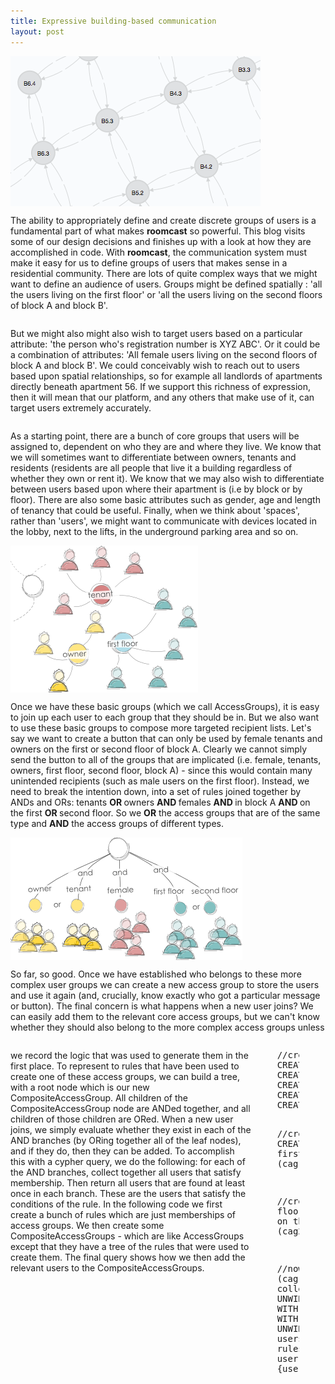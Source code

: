 ```yaml
---
title: Expressive building-based communication
layout: post
---
```


<div class="row">

  <div class="large-4 columns">
    <img src="/assets/img/buildinggraph.png"/>
  </div>
  
  <div class="large-6 columns">
    <p> The ability to appropriately define and create discrete groups of users is a fundamental part of what makes <strong>roomcast</strong> so powerful. This blog visits some of our design decisions and finishes up with a look at how they are accomplished in code.  With <strong>roomcast</strong>, the communication system must make it easy for us to define groups of users that makes sense in a residential community.  There are lots of quite complex ways that we might want to define an audience of users.  Groups might be defined spatially : 'all the users living on the first floor' or 'all the users living on the second floors of block A and block B'.</p> 
  </div>
</div>
 
<div class="row">

  <div class="large-10 columns">
  <p>
 But we might also might also wish to target users based on a particular attribute: 'the person who's registration number is XYZ ABC'.  Or it could be a combination of attributes: 'All female users living on the second floors of block A and block B'.  We could conceivably wish to reach out to users based upon spatial relationships, so for example all landlords of apartments directly beneath apartment 56.   If we support this richness of expression, then it will mean that our platform, and any others that make use of it, can target users extremely accurately.  
 </div>
</div>

<div class="row">
  <div class="large-6 columns">
	<p>
		As a starting point, there are a bunch of core groups that users will be assigned to, dependent on who they are and where they live.  We know that we will sometimes want to differentiate between owners, tenants and residents (residents are all people that live it a building regardless of whether they own or rent it).  We know that we may also wish to differentiate between users based upon where their apartment is (i.e by block or by floor).   There are also  some basic attributes such as gender, age and length of tenancy that could be useful.  Finally, when we think about 'spaces', rather than 'users', we might want to communicate with devices located in the lobby, next to the lifts, in the underground parking area and so on. 
	</p>
  </div>

  <div class="large-4 columns">
	 <img src="/assets/img/accessgroups.png"/>
  </div>
</div>	

<div class="row">
	<div class="large-10 columns">
		 <p>  Once we have these basic groups (which we call AccessGroups), it is easy to join up each user to each group that they should be in.  But we also want to use these basic groups to compose more targeted recipient lists.  Let's say we want to create a button that can only be used by female tenants and owners on the first or second floor of block A.  Clearly we cannot simply send the button to all of the groups that are implicated (i.e. female, tenants, owners, first floor, second floor, block A) - since this would contain many unintended recipients (such as male users on the first floor). Instead, we need to break the intention down, into a set of rules joined together by ANDs and ORs: tenants <strong> OR </strong> owners <strong> AND </strong> females <strong> AND </strong> in block A <strong> AND </strong> on the first <strong> OR </strong> second floor. So we <strong>OR</strong> the access groups that are of the same type and <strong>AND</strong> the access groups of different types. </p>
	</div>
</div>

<div class="row">
	<div class="large-4 columns">
		 <img src="/assets/img/rules.png"/>
	</div>
	<div class="large-6 columns">
		 <p> So far, so good.  Once we have established who belongs to these more complex user groups we can create a new access group to store the users and use it again (and, crucially, know exactly who got a particular message or button). The final concern is what happens when a new user joins?  We can easily add them to the relevant core access groups, but we can't know whether they should also belong to the more complex access groups unless </p> 
	</div>
</div>   

<div class="row">
	<div class="large-10 columns">
 		<p>  we record the logic that was used to generate them in the first place.  To represent to rules that have been used to create one of these access groups, we can build a tree, with a root node which is our new CompositeAccessGroup.  All children of the CompositeAccessGroup node are ANDed together, and all children of those children are ORed.  When a new user joins, we simply evaluate whether they exist in each of the AND branches (by ORing together all of the leaf nodes), and if they do, then they can be added.  To accomplish this with a cypher query, we do the following: for each of the AND branches, collect together all users that satisfy membership. Then return all users that are found at least once in each branch.  These are the users that satisfy the conditions of the rule.   In the following code we first create a bunch of rules which are just memberships of access groups.  We then create some CompositeAccessGroups - which are like AccessGroups except that they have a tree of the rules that were used to create them.  The final query shows how we then add the relevant users to the CompositeAccessGroups.
		 </p>
		 <p>
		 <pre>
//create sets of rule (combinations of access groups)
CREATE  (owners)<-[:IN]-(t1:Rule {name:'ownersandtenants_rule'})-[:IN]->(tenants)
CREATE  (firstfloor)<-[:IN]-(t2:Rule {name:'firstfloor_rule'})
CREATE  (male)<-[:IN]-(t3:Rule {name:'male_rule'})
CREATE  (female)<-[:IN]-(t4:Rule {name:'female_rule'})
CREATE  (fourthfloor)<-[:IN]-(t5:Rule {name:'fourthfloor_rule'})

//create an access group: male tenants and owners on the first floor
CREATE  (cag1:CompositeAccessGroup {name:"male tenants and owners on first floor"})
CREATE (cag1)-[:HAS_RULE]->(t1)
CREATE (cag1)-[:HAS_RULE]->(t2)
CREATE (cag1)-[:HAS_RULE]->(t3)

//create an access group: female tenants and owners on the fourth floor
CREATE  (cag2:CompositeAccessGroup {name:"female tenants and owners on the fourth floor"})
CREATE (cag2)-[:HAS_RULE]->(t1)
CREATE (cag2)-[:HAS_RULE]->(t4)
CREATE (cag2)-[:HAS_RULE]->(t5);

//now attach all relevant users to the compound access group.
MATCH (cag:CompositeAccessGroup)-[:HAS_RULE]->(r1:Rule)
WITH cag, collect(r1) as rules
WITH cag, rules, length(rules) as rulestosatisfy
UNWIND rules as rule
MATCH rule-[:IN]->ag<-[:BELONGS_TO]-(u:User)
WITH cag, rule, rulestosatisfy, collect(DISTINCT(u.userId)) as users
WITH cag, rulestosatisfy, collect({rule:rule, users:users}) as rules
UNWIND rules as users
WITH cag, rulestosatisfy, EXTRACT (user in users.users | user) AS extracted
UNWIND extracted as user
WITH cag, rulestosatisfy, user, length(FILTER(auser in collect(user)  WHERE auser = user)) as counted
WHERE counted = rulestosatisfy
MATCH (u:User {userId:user})
CREATE UNIQUE (u)-[:BELONGS_TO]->(cag);
	</pre> 
	</p>
  </div>
</div>